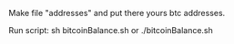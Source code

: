 Make file "addresses" and put there yours btc
addresses.

Run script:
sh bitcoinBalance.sh
or
./bitcoinBalance.sh
